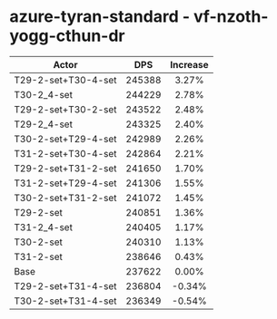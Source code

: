 # azure-tyran-standard - vf-nzoth-yogg-cthun-dr
| Actor | DPS | Increase |
|---|:---:|:---:|
|T29-2-set+T30-4-set|245388|3.27%|
|T30-2_4-set|244229|2.78%|
|T29-2-set+T30-2-set|243522|2.48%|
|T29-2_4-set|243325|2.40%|
|T30-2-set+T29-4-set|242989|2.26%|
|T31-2-set+T30-4-set|242864|2.21%|
|T29-2-set+T31-2-set|241650|1.70%|
|T31-2-set+T29-4-set|241306|1.55%|
|T30-2-set+T31-2-set|241072|1.45%|
|T29-2-set|240851|1.36%|
|T31-2_4-set|240405|1.17%|
|T30-2-set|240310|1.13%|
|T31-2-set|238646|0.43%|
|Base|237622|0.00%|
|T29-2-set+T31-4-set|236804|-0.34%|
|T30-2-set+T31-4-set|236349|-0.54%|
